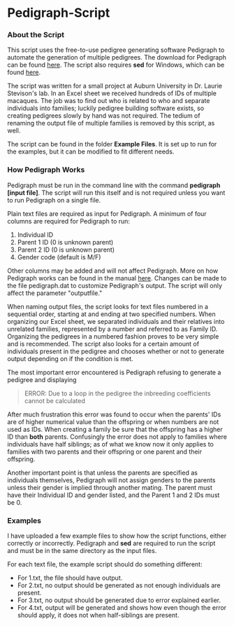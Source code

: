 # Pedigraph-Script

### About the Script
This script uses the free-to-use pedigree generating software Pedigraph to automate the generation of multiple pedigrees. The download for Pedigraph can be found [here](https://animalgene.umn.edu/download-pedigraph). The script also requires **sed** for Windows, which can be found [here](http://gnuwin32.sourceforge.net/packages/sed.htm).

The script was written for a small project at Auburn University in Dr. Laurie Stevison's lab. In an Excel sheet we received hundreds of IDs of multiple macaques. The job was to find out who is related to who and separate individuals into families; luckily pedigree building software exists, so creating pedigrees slowly by hand was not required. The tedium of renaming the output file of multiple families is removed by this script, as well.

The script can be found in the folder **Example Files**. It is set up to run for the examples, but it can be modified to fit different needs. 

### How Pedigraph Works

Pedigraph must be run in the command line with the command **pedigraph [input file]**. The script will run this itself and is not required unless you want to run Pedigraph on a single file.

Plain text files are required as input for Pedigraph. A minimum of four columns are required for Pedigraph to run:
1. Individual ID
2. Parent 1 ID (0 is unknown parent)
3. Parent 2 ID (0 is unknown parent)
4. Gender code (default is M/F)

Other columns may be added and will not affect Pedigraph. More on how Pedigraph works can be found in the manual [here](https://animalgene.umn.edu/sites/animalgene.umn.edu/files/pedigraph_manual.pdf). Changes can be made to the file pedigraph.dat to customize Pedigraph's output. The script will only affect the parameter "outputfile."

When naming output files, the script looks for text files numbered in a sequential order, starting at and ending at two specified numbers. When organizing our Excel sheet, we separated individuals and their relatives into unrelated families, represented by a number and referred to as Family ID. Organizing the pedigrees in a numbered fashion proves to be very simple and is recommended. The script also looks for a certain amount of individuals present in the pedigree and chooses whether or not to generate output depending on if the condition is met. 

The most important error encountered is Pedigraph refusing to generate a pedigree and displaying
>ERROR: Due to a loop in the pedigree the inbreeding coefficients cannot be calculated

After much frustration this error was found to occur when the parents' IDs are of higher numerical value than the offspring or when numbers are not used as IDs. When creating a family be sure that the offspring has a higher ID than **both** parents. Confusingly the error does not apply to families where individuals have half siblings; as of what we know now it only applies to families with two parents and their offspring or one parent and their offspring.  

Another important point is that unless the parents are specified as individuals themselves, Pedigraph will not assign genders to the parents unless their gender is implied through another mating. The parent must have their Individual ID and gender listed, and the Parent 1 and 2 IDs must be 0.

### Examples

I have uploaded a few example files to show how the script functions, either correctly or incorrectly. Pedigraph and **sed** are required to run the script and must be in the same directory as the input files.

For each text file, the example script should do something different:
* For 1.txt, the file should have output.
* For 2.txt, no output should be generated as not enough individuals are present.
* For 3.txt, no output should be generated due to error explained earlier.
* For 4.txt, output will be generated and shows how even though the error should apply, it does not when half-siblings are present.
